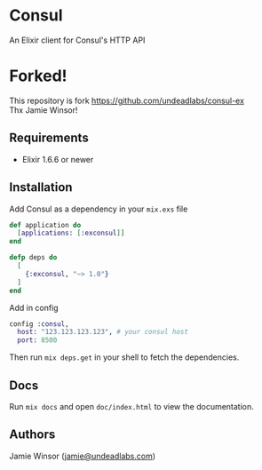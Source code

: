 # Consul

An Elixir client for Consul's HTTP API

# Forked!

This repository is fork https://github.com/undeadlabs/consul-ex  
Thx Jamie Winsor!

## Requirements

* Elixir 1.6.6 or newer

## Installation

Add Consul as a dependency in your `mix.exs` file

```elixir
def application do
  [applications: [:exconsul]]
end

defp deps do
  [
    {:exconsul, "~> 1.0"}
  ]
end
```

Add in config
```elixir
config :consul,
  host: "123.123.123.123", # your consul host
  port: 8500
```
Then run `mix deps.get` in your shell to fetch the dependencies.

## Docs

Run `mix docs` and open `doc/index.html` to view the documentation.

## Authors

Jamie Winsor (<jamie@undeadlabs.com>)
